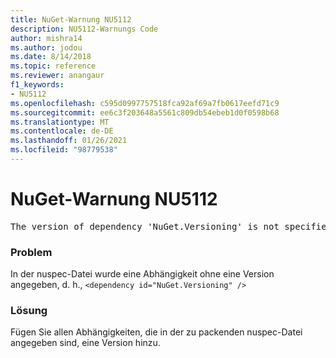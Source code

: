 ```yaml
---
title: NuGet-Warnung NU5112
description: NU5112-Warnungs Code
author: mishra14
ms.author: jodou
ms.date: 8/14/2018
ms.topic: reference
ms.reviewer: anangaur
f1_keywords:
- NU5112
ms.openlocfilehash: c595d0997757518fca92af69a7fb0617eefd71c9
ms.sourcegitcommit: ee6c3f203648a5561c809db54ebeb1d0f0598b68
ms.translationtype: MT
ms.contentlocale: de-DE
ms.lasthandoff: 01/26/2021
ms.locfileid: "98779538"
---
```

# <a name="nuget-warning-nu5112"></a>NuGet-Warnung NU5112
<pre>The version of dependency 'NuGet.Versioning' is not specified. Specify the version of dependency and rebuild your package.</pre>

### <a name="issue"></a>Problem

In der nuspec-Datei wurde eine Abhängigkeit ohne eine Version angegeben, d. h., `<dependency id="NuGet.Versioning" />`


### <a name="solution"></a>Lösung

Fügen Sie allen Abhängigkeiten, die in der zu packenden nuspec-Datei angegeben sind, eine Version hinzu.

